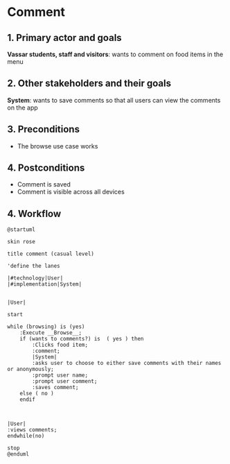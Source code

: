# Comment

## 1. Primary actor and goals

__Vassar students, staff and visitors__: wants to comment on food items in the menu

## 2. Other stakeholders and their goals

__System__: wants to save comments so that all users can view the comments on the app

## 3. Preconditions

* The browse use case works

## 4. Postconditions

* Comment is saved
* Comment is visible across all devices


## 4. Workflow

```plantuml
@startuml

skin rose

title comment (casual level)

'define the lanes

|#technology|User|
|#implementation|System|


|User|

start

while (browsing) is (yes) 
    :Execute __Browse__;
    if (wants to comments?) is  ( yes ) then
        :Clicks food item;
        :comment;
        |System|
        :asks user to choose to either save comments with their names or anonymously;
        :prompt user name;
        :prompt user comment;
        :saves comment;
    else ( no ) 
    endif  
    
    

|User|
:views comments;
endwhile(no)

stop
@enduml
```


